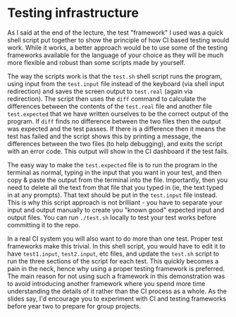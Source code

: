 # Testing infrastructure

As I said at the end of the lecture, the test "framework" I used was a quick shell script put together to show the principle of how CI based testing would work.  While it works, a better approach would be to use some of the testing frameworks available for the language of your choice as they will be much more flexible and robust than some scripts made by yourself.


The way the scripts work is that the `test.sh` shell script runs the program, using input from the `test.input` file instead of the keyboard (via shell input redirection) and saves the screen output to `test.real` (again via redirection).  The script then uses the `diff` command to calculate the differences between the contents of the `test.real` file and another file `test.expected` that we have written ourselves to be the correct output of the program. If `diff` finds no difference between the two files then the output was expected and the test passes.  If there is a difference then it means the test has failed and the script shows this by printing a message, the differences between the two files (to help debugging), and exits the script with an error code.  This output will show in the CI dashboard if the test fails.


The easy way to make the `test.expected` file is to run the program in the terminal as normal, typing in the input that you want in your test, and then copy & paste the output from the terminal into the file.  Importantly, then you need to delete all the text from that file that you typed in (ie, the text typed in at any prompts).  That text should be put in the `test.input` file instead.  This is why this script approach is not brilliant - you have to separate your input and output manually to create you "known good" expected input and output files.  You can run `./test.sh` locally to test your test works before committing it to the repo.


In a real CI system you will also want to do more than one test.  Proper test frameworks make this trivial.  In this shell script, you would have to edit it to have `test1.input`, `test2.input`, etc files, and update the `test.sh` script to run the three sections of the script for each test.  This quickly becomes a pain in the neck, hence why using a proper testing framework is preferred.  The main reason for not using such a framework in this demonstration was to avoid introducing another framework where you spend more time understanding the details of it rather than the CI process as a whole.  As the slides say, I'd encourage you to experiment with CI and testing frameworks before year two to prepare for group projects.

